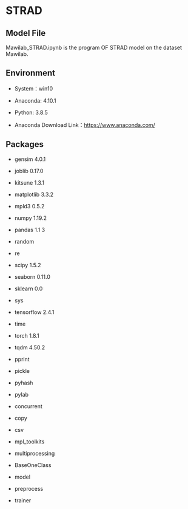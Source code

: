# STRAD
## Model File

Mawilab_STRAD.ipynb is the program OF STRAD model on the dataset Mawilab.

## Environment

- System：win10
- Anaconda:  4.10.1
- Python:  3.8.5

- Anaconda Download Link：https://www.anaconda.com/

## Packages

- gensim 4.0.1
- joblib 0.17.0
- kitsune 1.3.1
- matplotlib 3.3.2
- mpld3 0.5.2
- numpy 1.19.2
- pandas 1.1 3
- random 
- re 
- scipy 1.5.2
- seaborn 0.11.0
- sklearn 0.0
- sys
- tensorflow 2.4.1
- time 
- torch 1.8.1
- tqdm 4.50.2
- pprint
- pickle
- pyhash 
- pylab 
- concurrent 
- copy 
- csv 
- mpl_toolkits
- multiprocessing


- BaseOneClass  
- model 
- preprocess 
- trainer 

 
